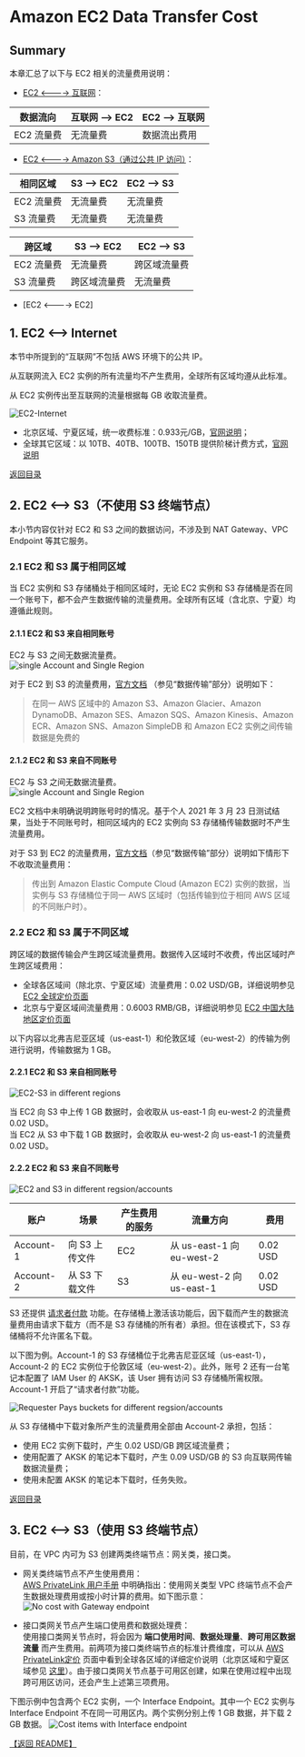 # Amazon EC2 Data Transfer Cost

## Summary

本章汇总了以下与 EC2 相关的流量费用说明：

* [EC2 <----> 互联网](#1-ec2----internet)： 
	
数据流向 | 互联网 --> EC2 | EC2 --> 互联网
----|------|----
EC2 流量费 | 无流量费 | 数据流出费用

*  [EC2 <----> Amazon S3（通过公共 IP 访问）](#2-ec2----s3不使用-s3-终端节点)：

相同区域 | S3 --> EC2 | EC2 --> S3
----|------|----
EC2 流量费 | 无流量费 | 无流量费
S3 流量费 | 无流量费  | 无流量费

跨区域 | S3 --> EC2 | EC2 --> S3
----|------|----
EC2 流量费 | 无流量费 | 跨区域流量费
S3 流量费 | 跨区域流量费  | 无流量费

* [EC2 <----> EC2]

## 1. EC2 <--> Internet

本节中所提到的“互联网”不包括 AWS 环境下的公共 IP。

从互联网流入 EC2 实例的所有流量均不产生费用，全球所有区域均遵从此标准。

从 EC2 实例传出至互联网的流量根据每 GB 收取流量费。
  
![EC2-Internet](png/01.ec2-inernet.png "EC2<-->Internet")

- 北京区域、宁夏区域，统一收费标准：0.933元/GB，[官网说明](https://www.amazonaws.cn/ec2/pricing/)；  
- 全球其它区域：以 10TB、40TB、100TB、150TB 提供阶梯计费方式，[官网说明](https://aws.amazon.com/cn/ec2/pricing/on-demand/)

[返回目录](#summary)
## 2. EC2 <--> S3（不使用 S3 终端节点）

本小节内容仅针对 EC2 和 S3 之间的数据访问，不涉及到 NAT Gateway、VPC Endpoint 等其它服务。

### 2.1 EC2 和 S3 属于相同区域
当 EC2 实例和 S3 存储桶处于相同区域时，无论 EC2 实例和 S3 存储桶是否在同一个账号下，都不会产生数据传输的流量费用。全球所有区域（含北京、宁夏）均遵循此规则。  

#### 2.1.1 EC2 和 S3 来自相同账号
EC2 与 S3 之间无数据流量费。  
![single Account and Single Region](png/02.01-ec2-s3-1region-1account.png)  

对于 EC2 到 S3 的流量费用，[官方文档](https://aws.amazon.com/cn/ec2/pricing/on-demand/) （参见“数据传输”部分）说明如下：

>在同一 AWS 区域中的 Amazon S3、Amazon Glacier、Amazon DynamoDB、Amazon SES、Amazon SQS、Amazon Kinesis、Amazon ECR、Amazon SNS、Amazon SimpleDB 和 Amazon EC2 实例之间传输数据是免费的

#### 2.1.2 EC2 和 S3 来自不同账号
EC2 与 S3 之间无数据流量费。  
![single Account and Single Region](png/02.02-ec2-s3-1region-2accounts.png)  

EC2 文档中未明确说明跨账号时的情况。基于个人 2021 年 3 月 23 日测试结果，当处于不同账号时，相同区域内的 EC2 实例向 S3 存储桶传输数据时不产生流量费用。

对于 S3 到 EC2 的流量费用，[官方文档](https://aws.amazon.com/cn/s3/pricing/)（参见“数据传输”部分）说明如下情形下不收取流量费用：

>传出到 Amazon Elastic Compute Cloud (Amazon EC2) 实例的数据，当实例与 S3 存储桶位于同一 AWS 区域时（包括传输到位于相同 AWS 区域的不同账户时）。

### 2.2 EC2 和 S3 属于不同区域
跨区域的数据传输会产生跨区域流量费用。数据传入区域时不收费，传出区域时产生跨区域费用：
 - 全球各区域间（除北京、宁夏区域）流量费用：0.02 USD/GB，详细说明参见 [EC2 全球定价页面](https://aws.amazon.com/cn/ec2/pricing/on-demand/)  
 - 北京与宁夏区域间流量费用：0.6003 RMB/GB，详细说明参见 [EC2 中国大陆地区定价页面](https://www.amazonaws.cn/ec2/pricing/)  

以下内容以北弗吉尼亚区域（us-east-1）和伦敦区域（eu-west-2）的传输为例进行说明，传输数据为 1 GB。

#### 2.2.1 EC2 和 S3 来自相同账号
![EC2-S3 in different regions](png/02.03-ec2-s3-2regions-1account.png)  

当 EC2 向 S3 中上传 1 GB 数据时，会收取从 us-east-1 向 eu-west-2 的流量费 0.02 USD。  
当 EC2 从 S3 中下载 1 GB 数据时，会收取从 eu-west-2 向 us-east-1 的流量费 0.02 USD。

#### 2.2.2 EC2 和 S3 来自不同账号 
![EC2 and S3 in different regsion/accounts](png/02.04-ec2-s3-2regions-2account.png)  

账户 | 场景 | 产生费用的服务 |  流量方向 | 费用
----|----|----|----|----
Account-1 | 向 S3 上传文件 | EC2 | 从 us-east-1 向 eu-west-2 | 0.02 USD
Account-2 | 从 S3 下载文件 | S3 | 从 eu-west-2 向 us-east-1 | 0.02 USD

S3 还提供 [请求者付款](https://docs.aws.amazon.com/zh_cn/AmazonS3/latest/userguide/RequesterPaysBuckets.html) 功能。在存储桶上激活该功能后，因下载而产生的数据流量费用由请求下载方（而不是 S3 存储桶的所有者）承担。但在该模式下，S3 存储桶将不允许匿名下载。

以下图为例。Account-1 的 S3 存储桶位于北弗吉尼亚区域（us-east-1），Account-2 的 EC2 实例位于伦敦区域（eu-west-2）。此外，账号 2 还有一台笔记本配置了 IAM User 的 AKSK，该 User 拥有访问 S3 存储桶所需权限。Account-1 开启了“请求者付款”功能。  

![Requester Pays buckets for different regsion/accounts](png/02.05-ec2-s3-xaccount.png)  

从 S3 存储桶中下载对象所产生的流量费用全部由 Account-2 承担，包括：
- 使用 EC2 实例下载时，产生 0.02 USD/GB 跨区域流量费；
- 使用配置了 AKSK 的笔记本下载时，产生 0.09 USD/GB 的 S3 向互联网传输数据流量费；
- 使用未配置 AKSK 的笔记本下载时，任务失败。

[返回目录](#Summary)

## 3. EC2 <--> S3（使用 S3 终端节点）
目前，在 VPC 内可为 S3 创建两类终端节点：网关类，接口类。

- 网关类终端节点不产生使用费用：  
[AWS PrivateLink 用户手册](https://docs.aws.amazon.com/zh_cn/vpc/latest/privatelink/vpc-endpoints.html) 中明确指出：使用网关类型 VPC 终端节点不会产生数据处理费用或按小时计算的费用。如下图示意：  
![No cost with Gateway endpoint](png/02.06-ec2-s3-endpoint.png)  

- 接口类网关节点产生端口使用费和数据处理费：  
使用接口类网关节点时，将会因为 **端口使用时间**、**数据处理量**、**跨可用区数据流量** 而产生费用。前两项为接口类终端节点的标准计费维度，可以从 [AWS PrivateLink定价](https://aws.amazon.com/cn/privatelink/pricing/?nc1=h_ls) 页面中看到全球各区域的详细定价说明（北京区域和宁夏区域参见 [这里](https://www.amazonaws.cn/privatelink/pricing/)）。由于接口类网关节点基于可用区创建，如果在使用过程中出现跨可用区访问，还会产生上述第三项费用。

下图示例中包含两个 EC2 实例，一个 Interface Endpoint。其中一个 EC2 实例与 Interface Endpoint 不在同一可用区内。两个实例分别上传 1 GB 数据，并下载 2 GB 数据。
![Cost items with Interface endpoint](png/002.07-ec2-s3-privatelink.png)  

[【返回 README】](../../README.md)